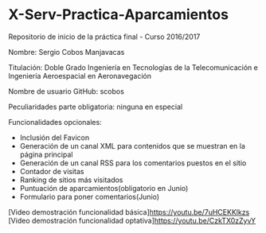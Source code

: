 # X-Serv-Practica-Aparcamientos
Repositorio de inicio de la práctica final - Curso 2016/2017

Nombre: Sergio Cobos Manjavacas

Titulación: Doble Grado Ingeniería en Tecnologías de la Telecomunicación e
Ingeniería Aeroespacial en Aeronavegación

Nombre de usuario GitHub: scobos

Peculiaridades parte obligatoria: ninguna en especial

Funcionalidades opcionales:
   - Inclusión del Favicon
   - Generación de un canal XML para contenidos que se muestran en la página principal
   - Generación de un canal RSS para los comentarios puestos en el sitio
   - Contador de visitas
   - Ranking de sitios más visitados
   - Puntuación de aparcamientos(obligatorio en Junio)
   - Formulario para poner comentarios(Junio)

[Video demostración funcionalidad básica]https://youtu.be/7uHCEKKlkzs
[Video demostración funcionalidad optativa]https://youtu.be/CzkTX0zZyvY
